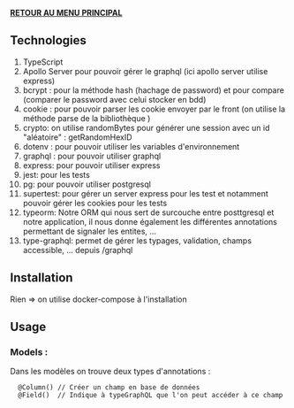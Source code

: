 <b>[RETOUR AU MENU PRINCIPAL](../README.MD)</b>


## Technologies

1. TypeScript
2. Apollo Server pour pouvoir gérer le graphql
(ici apollo server utilise express)
3. bcrypt : pour la méthode hash (hachage de password) et pour compare (comparer le password avec celui stocker en bdd)
4. cookie : pour pouvoir parser les cookie envoyer par le front (on utilise la méthode parse de la bibliothèque )
5. crypto: on utilise randomBytes pour générer une session avec un id "aléatoire" : getRandomHexID
6. dotenv : pour pouvoir utiliser les variables d'environnement
7. graphql : pour pouvoir utiliser graphql
8. express: pour pouvoir utiliser express
9. jest: pour les tests
10. pg: pour pouvoir utiliser postgresql
11. supertest: pour gérer un server express pour les test et notamment pouvoir gérer les cookies pour les tests
12. typeorm: Notre ORM qui nous sert de surcouche entre posttgresql et notre application, il nous donne également les différentes annotations permettant de signaler les entites, ...
13. type-graphql: permet de gérer les typages, validation, champs accessible, ... depuis /graphql

## Installation
Rien => on utilise docker-compose à l'installation

## Usage

### Models :
Dans les modèles on trouve deux types d'annotations :

```JS
  @Column() // Créer un champ en base de données
  @Field()  // Indique à typeGraphQL que l'on peut accéder à ce champ
```